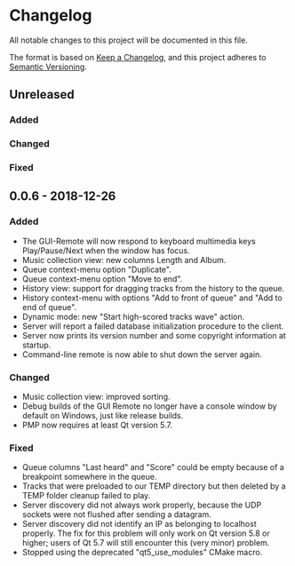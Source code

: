 # Changelog
All notable changes to this project will be documented in this file.

The format is based on [Keep a Changelog](https://keepachangelog.com/en/1.0.0/),
and this project adheres to [Semantic Versioning](https://semver.org/spec/v2.0.0.html).

## Unreleased
### Added

### Changed

### Fixed

## 0.0.6 - 2018-12-26
### Added
- The GUI-Remote will now respond to keyboard multimedia keys Play/Pause/Next when the window has focus.
- Music collection view: new columns Length and Album.
- Queue context-menu option "Duplicate".
- Queue context-menu option "Move to end".
- History view: support for dragging tracks from the history to the queue.
- History context-menu with options "Add to front of queue" and "Add to end of queue".
- Dynamic mode: new "Start high-scored tracks wave" action.
- Server will report a failed database initialization procedure to the client.
- Server now prints its version number and some copyright information at startup.
- Command-line remote is now able to shut down the server again.

### Changed
- Music collection view: improved sorting.
- Debug builds of the GUI Remote no longer have a console window by default on Windows, just like release builds.
- PMP now requires at least Qt version 5.7.

### Fixed
- Queue columns "Last heard" and "Score" could be empty because of a breakpoint somewhere in the queue.
- Tracks that were preloaded to our TEMP directory but then deleted by a TEMP folder cleanup failed to play.
- Server discovery did not always work properly, because the UDP sockets were not flushed after sending a datagram.
- Server discovery did not identify an IP as belonging to localhost properly. The fix for this problem will only work on Qt version 5.8 or higher; users of Qt 5.7 will still encounter this (very minor) problem.
- Stopped using the deprecated "qt5_use_modules" CMake macro.
